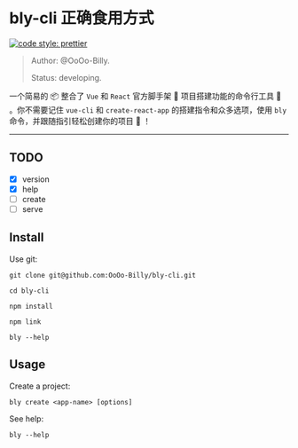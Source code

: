 # bly-cli 正确食用方式

[![code style: prettier](https://img.shields.io/badge/code_style-prettier-ff69b4.svg?style=flat-square)](https://github.com/prettier/prettier)

> Author: @OoOo-Billy.
>
> Status: developing.

一个简易的 📦 整合了 `Vue` 和 `React` 官方脚手架 🔨 项目搭建功能的命令行工具 🔧 。你不需要记住 `vue-cli` 和 `create-react-app` 的搭建指令和众多选项，使用 `bly` 命令，并跟随指引轻松创建你的项目 👏 ！

---

## TODO

- [x] version
- [x] help
- [ ] create
- [ ] serve

## Install

Use git:

```
git clone git@github.com:OoOo-Billy/bly-cli.git

cd bly-cli

npm install

npm link

bly --help
```

<!-- Use npm:
```
npm install -g bly-cli

bly --help
``` -->

## Usage

Create a project:

```
bly create <app-name> [options]
```

See help:

```
bly --help
```

<!-- Run a server for debugging your project:
```
bly serve
``` -->
